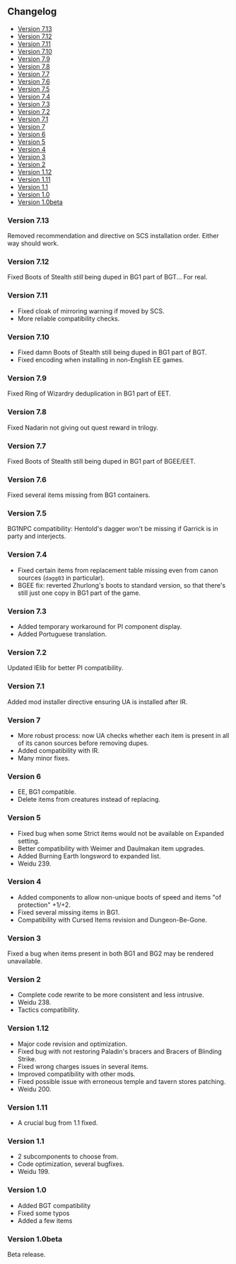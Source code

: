 ## Changelog

- [Version 7.13](#version-713)
- [Version 7.12](#version-712)
- [Version 7.11](#version-711)
- [Version 7.10](#version-710)
- [Version 7.9](#version-79)
- [Version 7.8](#version-78)
- [Version 7.7](#version-77)
- [Version 7.6](#version-76)
- [Version 7.5](#version-75)
- [Version 7.4](#version-74)
- [Version 7.3](#version-73)
- [Version 7.2](#version-72)
- [Version 7.1](#version-71)
- [Version 7](#version-7)
- [Version 6](#version-6)
- [Version 5](#version-5)
- [Version 4](#version-4)
- [Version 3](#version-3)
- [Version 2](#version-2)
- [Version 1.12](#version-112)
- [Version 1.11](#version-111)
- [Version 1.1](#version-11)
- [Version 1.0](#version-10)
- [Version 1.0beta](#version-10beta)

### Version 7.13

Removed recommendation and directive on SCS installation order. Either way should work.

### Version 7.12

Fixed Boots of Stealth _still_ being duped in BG1 part of BGT... For real.

### Version 7.11

- Fixed cloak of mirroring warning if moved by SCS.
- More reliable compatibility checks.

### Version 7.10

- Fixed damn Boots of Stealth still being duped in BG1 part of BGT.
- Fixed encoding when installing in non-English EE games.

### Version 7.9

Fixed Ring of Wizardry deduplication in BG1 part of EET.

### Version 7.8

Fixed Nadarin not giving out quest reward in trilogy.

### Version 7.7

Fixed Boots of Stealth still being duped in BG1 part of BGEE/EET.

### Version 7.6

Fixed several items missing from BG1 containers.

### Version 7.5

BG1NPC compatibility: Hentold's dagger won't be missing if Garrick is in party and interjects.

### Version 7.4

- Fixed certain items from replacement table missing even from canon sources (`dagg03` in particular).
- BGEE fix: reverted Zhurlong's boots to standard version, so that there's still just one copy in BG1 part of the game.

### Version 7.3

- Added temporary workaround for PI component display.
- Added Portuguese translation.

### Version 7.2

Updated IElib for better PI compatibility.

### Version 7.1

Added mod installer directive ensuring UA is installed after IR.

### Version 7

- More robust process: now UA checks whether each item is present in all of its canon sources before removing dupes.
- Added compatibility with IR.
- Many minor fixes.

### Version 6

- EE, BG1 compatible.
- Delete items from creatures instead of replacing.

### Version 5

- Fixed bug when some Strict items would not be available on Expanded setting.
- Better compatibility with Weimer and Daulmakan item upgrades.
- Added Burning Earth longsword to expanded list.
- Weidu 239.

### Version 4

- Added components to allow non-unique boots of speed and items "of protection" +1/+2.
- Fixed several missing items in BG1.
- Compatibility with Cursed Items revision and Dungeon-Be-Gone.

### Version 3

Fixed a bug when items present in both BG1 and BG2 may be rendered unavailable.

### Version 2

- Complete code rewrite to be more consistent and less intrusive.
- Weidu 238.
- Tactics compatibility.

### Version 1.12

- Major code revision and optimization.
- Fixed bug with not restoring Paladin's bracers and Bracers of Blinding Strike.
- Fixed wrong charges issues in several items.
- Improved compatibility with other mods.
- Fixed possible issue with erroneous temple and tavern stores patching.
- Weidu 200.

### Version 1.11

- A crucial bug from 1.1 fixed.

### Version 1.1

- 2 subcomponents to choose from.
- Code optimization, several bugfixes.
- Weidu 199.

### Version 1.0

- Added BGT compatibility
- Fixed some typos
- Added a few items

### Version 1.0beta

Beta release.
